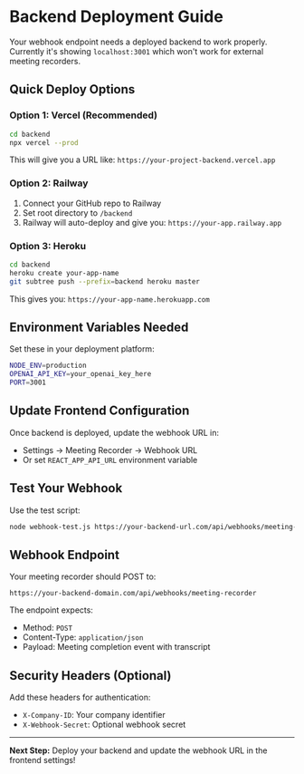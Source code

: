 # Backend Deployment Guide

Your webhook endpoint needs a deployed backend to work properly. Currently it's showing `localhost:3001` which won't work for external meeting recorders.

## Quick Deploy Options

### Option 1: Vercel (Recommended)
```bash
cd backend
npx vercel --prod
```
This will give you a URL like: `https://your-project-backend.vercel.app`

### Option 2: Railway
1. Connect your GitHub repo to Railway
2. Set root directory to `/backend`
3. Railway will auto-deploy and give you: `https://your-app.railway.app`

### Option 3: Heroku
```bash
cd backend
heroku create your-app-name
git subtree push --prefix=backend heroku master
```
This gives you: `https://your-app-name.herokuapp.com`

## Environment Variables Needed

Set these in your deployment platform:
```bash
NODE_ENV=production
OPENAI_API_KEY=your_openai_key_here
PORT=3001
```

## Update Frontend Configuration

Once backend is deployed, update the webhook URL in:
- Settings → Meeting Recorder → Webhook URL
- Or set `REACT_APP_API_URL` environment variable

## Test Your Webhook

Use the test script:
```bash
node webhook-test.js https://your-backend-url.com/api/webhooks/meeting-recorder
```

## Webhook Endpoint

Your meeting recorder should POST to:
```
https://your-backend-domain.com/api/webhooks/meeting-recorder
```

The endpoint expects:
- Method: `POST`
- Content-Type: `application/json`
- Payload: Meeting completion event with transcript

## Security Headers (Optional)

Add these headers for authentication:
- `X-Company-ID`: Your company identifier
- `X-Webhook-Secret`: Optional webhook secret

---

**Next Step:** Deploy your backend and update the webhook URL in the frontend settings!